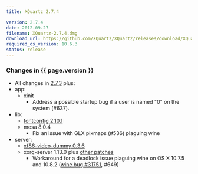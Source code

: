 ```yaml
---
title: XQuartz 2.7.4

version: 2.7.4
date: 2012.09.27
filename: XQuartz-2.7.4.dmg
download_url: https://github.com/XQuartz/XQuartz/releases/download/XQuartz-2.7.4/XQuartz-2.7.4.dmg
required_os_version: 10.6.3
status: release
---
```


### Changes in {{ page.version }} ###
  * All changes in [2.7.3](XQuartz-2.7.3.html) plus:
  * app:
    * xinit
      * Address a possible startup bug if a user is named "0" on the system (#637).
  * lib:
    * [fontconfig 2.10.1](https://lists.freedesktop.org/archives/fontconfig/2012-July/004229.html)
    * mesa 8.0.4
      * Fix an issue with GLX pixmaps (#536) plaguing wine
  * server:
    * [xf86-video-dummy 0.3.6](https://lists.x.org/archives/xorg-announce/2012-July/002033.html)
    * xorg-server 1.13.0 plus [other patches](https://github.com/XQuartz/xorg-server/commits/XQuartz-2.7.4)
      * Workaround for a deadlock issue plaguing wine on OS X 10.7.5 and 10.8.2 ([wine bug #31751](http://bugs.winehq.org/show_bug.cgi?id=31751), #649)
